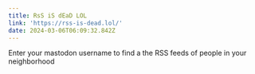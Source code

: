```yaml
---
title: RsS iS dEaD LOL
link: 'https://rss-is-dead.lol/'
date: 2024-03-06T06:09:32.842Z
---
```


Enter your mastodon username to find a the RSS feeds of people in your neighborhood 
